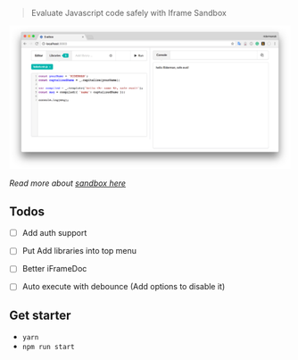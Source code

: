 > Evaluate Javascript code safely with Iframe Sandbox

![Demo](demo.png)

*Read more about [sandbox here][1]*

## Todos

 * [ ] Add auth support
 * [ ] Put Add libraries into top menu
 * [ ] Better iFrameDoc 
 * [ ] Auto execute with debounce (Add options to disable it)


## Get starter

 - `yarn`
 - `npm run start`

[1]: https://www.html5rocks.com/en/tutorials/security/sandboxed-iframes/
